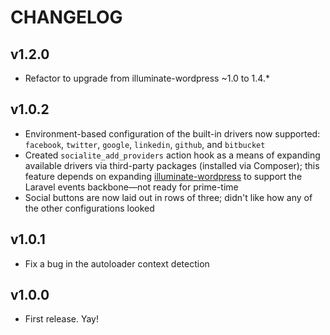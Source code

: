 # CHANGELOG

## v1.2.0

* Refactor to upgrade from illuminate-wordpress ~1.0 to 1.4.*


## v1.0.2

* Environment-based configuration of the built-in drivers now supported: `facebook`, `twitter`, `google`, `linkedin`, `github`, and `bitbucket`
* Created `socialite_add_providers` action hook as a means of expanding available drivers via third-party packages (installed via Composer); this feature depends on expanding [illuminate-wordpress](https://github.com/withfatpanda/illuminate-wordpress) to support the Laravel events backbone&mdash;not ready for prime-time
* Social buttons are now laid out in rows of three; didn't like how any of the other configurations looked

## v1.0.1

* Fix a bug in the autoloader context detection

## v1.0.0

* First release. Yay!